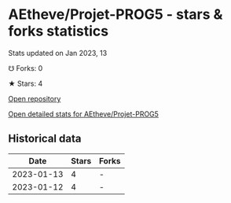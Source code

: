 # AEtheve/Projet-PROG5 - stars & forks statistics

Stats updated on Jan 2023, 13

☋ Forks: 0

★ Stars: 4

[Open repository](https://github.com/AEtheve/Projet-PROG5)

[Open detailed stats for AEtheve/Projet-PROG5](https://reviewgithub.com/rep/AEtheve/Projet-PROG5)

## Historical data
| Date | Stars | Forks |
|------|-------|-------|
| 2023-01-13 | 4 | - | 
| 2023-01-12 | 4 | - | 

